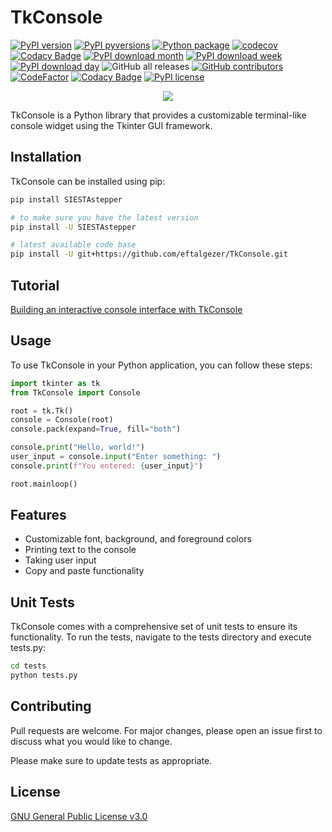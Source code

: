 # TkConsole
[![PyPI version](https://badge.fury.io/py/TkConsole.svg)](https://badge.fury.io/py/TkConsole)
[![PyPI pyversions](https://img.shields.io/pypi/pyversions/TkConsole.svg)](https://pypi.python.org/pypi/TkConsole/)
[![Python package](https://github.com/eftalgezer/TkConsole/actions/workflows/python-package.yml/badge.svg)](https://github.com/eftalgezer/TkConsole/actions/workflows/python-package.yml)
[![codecov](https://codecov.io/gh/eftalgezer/TkConsole/branch/main/graph/badge.svg?token=Q9TJFIN1U1)](https://codecov.io/gh/eftalgezer/TkConsole)
[![Codacy Badge](https://app.codacy.com/project/badge/Coverage/9f587291fa574f638dba71241657902b)](https://app.codacy.com/gh/eftalgezer/TkConsole/dashboard?utm_source=gh&utm_medium=referral&utm_content=&utm_campaign=Badge_coverage)
[![PyPI download month](https://img.shields.io/pypi/dm/TkConsole.svg)](https://pypi.python.org/pypi/TkConsole/)
[![PyPI download week](https://img.shields.io/pypi/dw/TkConsole.svg)](https://pypi.python.org/pypi/TkConsole/)
[![PyPI download day](https://img.shields.io/pypi/dd/TkConsole.svg)](https://pypi.python.org/pypi/TkConsole/)
![GitHub all releases](https://img.shields.io/github/downloads/eftalgezer/TkConsole/total?style=flat)
[![GitHub contributors](https://img.shields.io/github/contributors/eftalgezer/TkConsole.svg)](https://github.com/eftalgezer/TkConsole/graphs/contributors/)
[![CodeFactor](https://www.codefactor.io/repository/github/eftalgezer/TkConsole/badge)](https://www.codefactor.io/repository/github/eftalgezer/TkConsole)
[![Codacy Badge](https://app.codacy.com/project/badge/Grade/9f587291fa574f638dba71241657902b)](https://app.codacy.com/gh/eftalgezer/TkConsole/dashboard?utm_source=gh&utm_medium=referral&utm_content=&utm_campaign=Badge_grade)
[![PyPI license](https://img.shields.io/pypi/l/TkConsole.svg)](https://pypi.python.org/pypi/TkConsole/)

<p align="center"><img src="https://blogger.googleusercontent.com/img/b/R29vZ2xl/AVvXsEjQ5AhNaTawdxrkYtJWltKRA_wgHmPuJ4YavwVNsGOwfrlaXxxFDbHnQPReGFyb9Vu8jEjONXy8YFjz-2EYdH5LM_1tLo5HwKqCDh3C7wtab9aRyURy_OlOKWvZ4Y9-L3NHh0Hr8pWzY8z-3mN-Kwxrt_CRXyKwq7nKvuYM0fKn9wTig6uap8R3SzC5y2KU/s1600/tkconsole_example.png"/></p>

TkConsole is a Python library that provides a customizable terminal-like console widget using the Tkinter GUI framework.

## Installation

TkConsole can be installed using pip:

```bash
pip install SIESTAstepper

# to make sure you have the latest version
pip install -U SIESTAstepper

# latest available code base
pip install -U git+https://github.com/eftalgezer/TkConsole.git
```

## Tutorial

[Building an interactive console interface with TkConsole](https://beyondthearistotelian.blogspot.com/2023/08/building-interactive-console-interface.html)

## Usage

To use TkConsole in your Python application, you can follow these steps:

```python
import tkinter as tk
from TkConsole import Console

root = tk.Tk()
console = Console(root)
console.pack(expand=True, fill="both")

console.print("Hello, world!")
user_input = console.input("Enter something: ")
console.print(f"You entered: {user_input}")

root.mainloop()
```
## Features

- Customizable font, background, and foreground colors 
- Printing text to the console 
- Taking user input 
- Copy and paste functionality

## Unit Tests

TkConsole comes with a comprehensive set of unit tests to ensure its functionality. To run the tests, navigate to the tests directory and execute tests.py:

```bash
cd tests
python tests.py
```

## Contributing
Pull requests are welcome. For major changes, please open an issue first to discuss what you would like to change.

Please make sure to update tests as appropriate.

## License
[GNU General Public License v3.0](https://github.com/eftalgezer/TkConsole/blob/master/LICENSE) 
